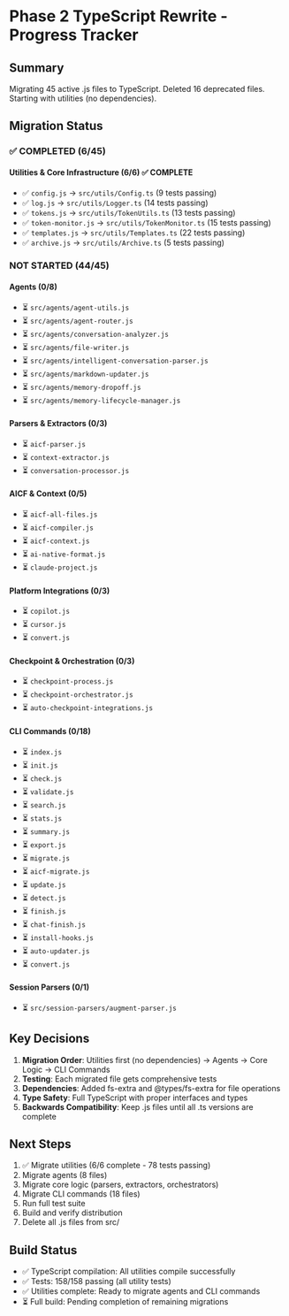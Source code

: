 # Phase 2 TypeScript Rewrite - Progress Tracker

## Summary

Migrating 45 active .js files to TypeScript. Deleted 16 deprecated files. Starting with utilities (no dependencies).

## Migration Status

### ✅ COMPLETED (6/45)

#### Utilities & Core Infrastructure (6/6) ✅ COMPLETE

- ✅ `config.js` → `src/utils/Config.ts` (9 tests passing)
- ✅ `log.js` → `src/utils/Logger.ts` (14 tests passing)
- ✅ `tokens.js` → `src/utils/TokenUtils.ts` (13 tests passing)
- ✅ `token-monitor.js` → `src/utils/TokenMonitor.ts` (15 tests passing)
- ✅ `templates.js` → `src/utils/Templates.ts` (22 tests passing)
- ✅ `archive.js` → `src/utils/Archive.ts` (5 tests passing)

### NOT STARTED (44/45)

#### Agents (0/8)

- ⏳ `src/agents/agent-utils.js`
- ⏳ `src/agents/agent-router.js`
- ⏳ `src/agents/conversation-analyzer.js`
- ⏳ `src/agents/file-writer.js`
- ⏳ `src/agents/intelligent-conversation-parser.js`
- ⏳ `src/agents/markdown-updater.js`
- ⏳ `src/agents/memory-dropoff.js`
- ⏳ `src/agents/memory-lifecycle-manager.js`

#### Parsers & Extractors (0/3)

- ⏳ `aicf-parser.js`
- ⏳ `context-extractor.js`
- ⏳ `conversation-processor.js`

#### AICF & Context (0/5)

- ⏳ `aicf-all-files.js`
- ⏳ `aicf-compiler.js`
- ⏳ `aicf-context.js`
- ⏳ `ai-native-format.js`
- ⏳ `claude-project.js`

#### Platform Integrations (0/3)

- ⏳ `copilot.js`
- ⏳ `cursor.js`
- ⏳ `convert.js`

#### Checkpoint & Orchestration (0/3)

- ⏳ `checkpoint-process.js`
- ⏳ `checkpoint-orchestrator.js`
- ⏳ `auto-checkpoint-integrations.js`

#### CLI Commands (0/18)

- ⏳ `index.js`
- ⏳ `init.js`
- ⏳ `check.js`
- ⏳ `validate.js`
- ⏳ `search.js`
- ⏳ `stats.js`
- ⏳ `summary.js`
- ⏳ `export.js`
- ⏳ `migrate.js`
- ⏳ `aicf-migrate.js`
- ⏳ `update.js`
- ⏳ `detect.js`
- ⏳ `finish.js`
- ⏳ `chat-finish.js`
- ⏳ `install-hooks.js`
- ⏳ `auto-updater.js`
- ⏳ `convert.js`

#### Session Parsers (0/1)

- ⏳ `src/session-parsers/augment-parser.js`

## Key Decisions

1. **Migration Order**: Utilities first (no dependencies) → Agents → Core Logic → CLI Commands
2. **Testing**: Each migrated file gets comprehensive tests
3. **Dependencies**: Added fs-extra and @types/fs-extra for file operations
4. **Type Safety**: Full TypeScript with proper interfaces and types
5. **Backwards Compatibility**: Keep .js files until all .ts versions are complete

## Next Steps

1. ✅ Migrate utilities (6/6 complete - 78 tests passing)
2. Migrate agents (8 files)
3. Migrate core logic (parsers, extractors, orchestrators)
4. Migrate CLI commands (18 files)
5. Run full test suite
6. Build and verify distribution
7. Delete all .js files from src/

## Build Status

- ✅ TypeScript compilation: All utilities compile successfully
- ✅ Tests: 158/158 passing (all utility tests)
- ✅ Utilities complete: Ready to migrate agents and CLI commands
- ⏳ Full build: Pending completion of remaining migrations
